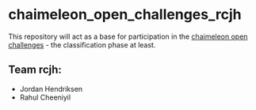 # chaimeleon_open_challenges_rcjh

This repository will act as a base for participation in the [chaimeleon open challenges](https://chaimeleon.grand-challenge.org/overview/) - the classification phase at least. 

## Team rcjh:
- Jordan Hendriksen
- Rahul Cheeniyil
